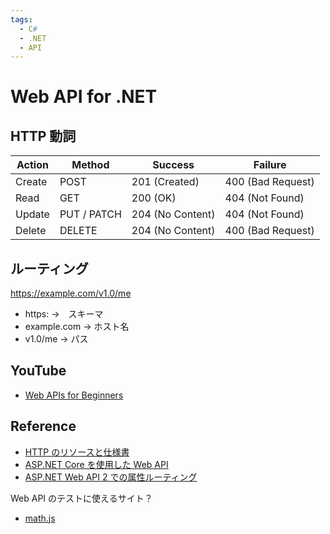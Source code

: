 ```yaml
---
tags:
  - C#
  - .NET
  - API
---
```


# Web API for .NET

## HTTP 動詞


| Action | Method      | Success          | Failure           | 
| ------ | ----------- | ---------------- | ----------------- | 
| Create | POST        | 201 (Created)    | 400 (Bad Request) | 
| Read   | GET         | 200 (OK)         | 404 (Not Found)   | 
| Update | PUT / PATCH | 204 (No Content) | 404 (Not Found)   | 
| Delete | DELETE      | 204 (No Content) | 400 (Bad Request) | 

## ルーティング

https://example.com/v1.0/me

- https: →　スキーマ
- example.com → ホスト名
- v1.0/me → パス


## YouTube
- [Web APIs for Beginners](https://www.youtube.com/playlist?list=PLdo4fOcmZ0oVjOKgzsWqdFVvzGL2_d72v)

## Reference
- [HTTP のリソースと仕様書](https://developer.mozilla.org/ja/docs/Web/HTTP/Resources_and_specifications)
- [ASP.NET Core を使用した Web API](https://dotnet.microsoft.com/ja-jp/apps/aspnet/apis)
- [ASP.NET Web API 2 での属性ルーティング](https://learn.microsoft.com/ja-jp/aspnet/web-api/overview/web-api-routing-and-actions/attribute-routing-in-web-api-2#prefixes)


Web API のテストに使えるサイト？
- [math.js](https://mathjs.org/)
